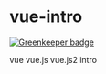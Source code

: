 # vue-intro

[![Greenkeeper badge](https://badges.greenkeeper.io/lovelope/vue-intro.svg)](https://greenkeeper.io/)

vue vue.js vue.js2 intro
